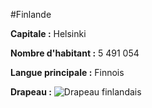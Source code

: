 #Finlande

**Capitale :** Helsinki

**Nombre d'habitant :** 5 491 054

**Langue principale :** Finnois

**Drapeau :**
![Drapeau finlandais](https://upload.wikimedia.org/wikipedia/commons/b/bc/Flag_of_Finland.svg)